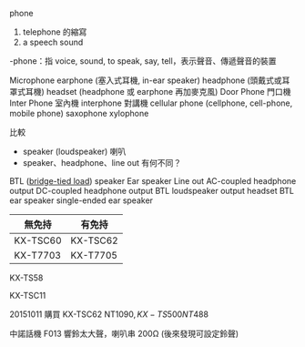 phone
1. telephone 的縮寫
2. a speech sound

-phone：指 voice, sound, to speak, say, tell，表示聲音、傳遞聲音的裝置

Microphone
earphone (塞入式耳機, in-ear speaker)
headphone (頭戴式或耳罩式耳機)
headset (headphone 或 earphone 再加麥克風)
Door Phone 門口機
Inter Phone 室內機
interphone 對講機
cellular phone (cellphone, cell-phone, mobile phone)
saxophone
xylophone

比較
* speaker (loudspeaker) 喇叭
* speaker、headphone、line out 有何不同？

BTL ([bridge-tied load](https://en.wikipedia.org/wiki/Bridge-tied_load)) speaker
Ear speaker
Line out
AC-coupled headphone output
DC-coupled headphone output
BTL loudspeaker output
headset
BTL ear speaker
single-ended ear speaker


無免持  |有免持
--------|--------|
KX-TSC60|KX-TSC62|秘密撥號 複頻Tone/脈衝Pulse撥號系統
KX-T7703|KX-T7705|音樂保留?

KX-TS58

KX-TSC11

20151011 購買 KX-TSC62 NT$1090, KX-TS500 NT$488

中諾話機 F013 響鈴太大聲，喇叭串 200Ω (後來發現可設定鈴聲)
